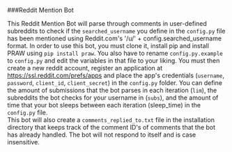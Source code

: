 ###Reddit Mention Bot
<br />

This Reddit Mention Bot will parse through comments in user-defined subreddits to check if the `searched_username` you define in the `config.py` file has been mentioned using Reddit.com's '/u/' + config.searched_username format.
In order to use this bot, you must clone it, install pip and install PRAW using `pip install praw`.
You also have to rename `config.py.example` to `config.py` and edit the variables in that file to your liking.
You must then create a new reddit account, register an application at https://ssl.reddit.com/prefs/apps and place the app's credentials (`username`, `password`, `client_id`, `client_secret`) in the `config.py` folder.  You can define the amount of submissions that the bot parses in each iteration (`lim`), the subreddits the bot checks for your username in (`subs`), and the amount of time that your bot sleeps between each iteration (sleep_time) in the `config.py` file.
<br />
This bot will also create a `comments_replied_to.txt` file in the installation directory that keeps track of the comment ID's of comments that the bot has already handled.
The bot will not respond to itself and is case insensitive.
